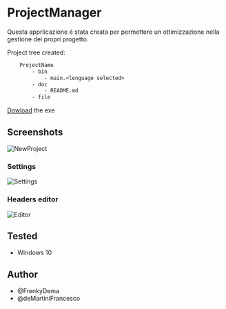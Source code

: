 # ProjectManager

Questa apprlicazione é stata creata per permettere un ottimizzazione nella gestione dei propri progetto.

Project tree created:

```txt
    ProjectName
        - bin
            - main.<lenguage selected>
        - doc
            - README.md
        - file
```

[Dowload](https://github.com/FrenkyDema/ProjectManager/releases/download/v1.0.2-alpha/ProjectManager.exe) the exe

## Screenshots

![NewProject](https://user-images.githubusercontent.com/67586090/192074385-b7027a14-310e-4c34-a0b2-4ec19e548c29.png)

### Settings

![Settings](https://user-images.githubusercontent.com/67586090/192074386-49a16659-165f-4e55-a3b7-afbe61cf20bc.png)

### Headers editor

![Editor](https://user-images.githubusercontent.com/67586090/192074383-e5e67b05-38ec-4704-8873-e3cfa959492c.png)

## Tested

- Windows 10

## Author

- @FrenkyDema
- @deMartiniFrancesco
